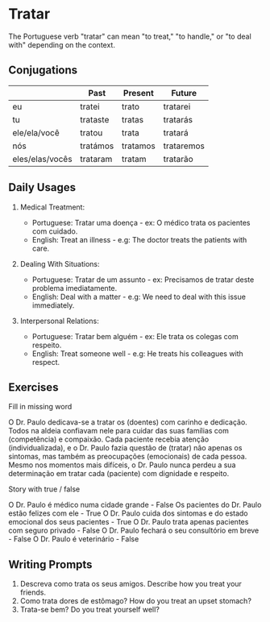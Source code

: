 # Tratar

The Portuguese verb "tratar" can mean "to treat," "to handle," or "to deal with" depending on the context.

## Conjugations

|                 | Past     | Present  | Future     |
| --------------- | -------- | -------- | ---------- |
| eu              | tratei   | trato    | tratarei   |
| tu              | trataste | tratas   | tratarás   |
| ele/ela/você    | tratou   | trata    | tratará    |
| nós             | tratámos | tratamos | trataremos |
| eles/elas/vocês | trataram | tratam   | tratarão   |

## Daily Usages

1. Medical Treatment:

   - Portuguese: Tratar uma doença - ex: O médico trata os pacientes com cuidado.
   - English: Treat an illness - e.g: The doctor treats the patients with care.

2. Dealing With Situations:

   - Portuguese: Tratar de um assunto - ex: Precisamos de tratar deste problema imediatamente.
   - English: Deal with a matter - e.g: We need to deal with this issue immediately.

3. Interpersonal Relations:

   - Portuguese: Tratar bem alguém - ex: Ele trata os colegas com respeito.
   - English: Treat someone well - e.g: He treats his colleagues with respect.

## Exercises

Fill in missing word

O Dr. Paulo dedicava-se a tratar os (doentes) com carinho e dedicação. Todos na aldeia confiavam nele para cuidar das suas famílias com (competência) e compaixão. Cada paciente recebia atenção (individualizada), e o Dr. Paulo fazia questão de (tratar) não apenas os sintomas, mas também as preocupações (emocionais) de cada pessoa. Mesmo nos momentos mais difíceis, o Dr. Paulo nunca perdeu a sua determinação em tratar cada (paciente) com dignidade e respeito.

Story with true / false

O Dr. Paulo é médico numa cidade grande - False
Os pacientes do Dr. Paulo estão felizes com ele - True
O Dr. Paulo cuida dos sintomas e do estado emocional dos seus pacientes - True
O Dr. Paulo trata apenas pacientes com seguro privado - False
O Dr. Paulo fechará o seu consultório em breve - False
O Dr. Paulo é veterinário - False

## Writing Prompts

1. Descreva como trata os seus amigos. Describe how you treat your friends.
2. Como trata dores de estômago? How do you treat an upset stomach?
3. Trata-se bem? Do you treat yourself well?
